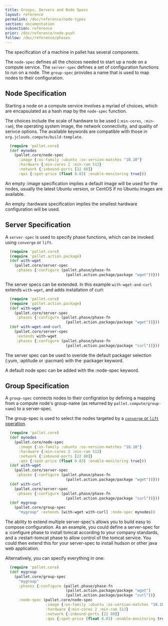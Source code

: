 ```yaml
---
title: Groups, Servers and Node Specs
layout: reference
permalink: /doc/reference/node-types
section: documentation
subsection: reference
prior: /doc/reference/node-push
follow: /doc/reference/phases
---
```


The specification of a machine in pallet has several components.

The `node-spec` defines all the choices needed to start up a node on a compute
service. The `server-spec` defines a set of configuration functions to run
on a node.  The `group-spec` provides a name that is used to map nodes to
their configuration.

## Node Specification

Starting a node on a compute service involves a myriad of choices, which
are encapsulated as a hash map by the `node-spec` function.

The choices include the scale of hardware to be used (`:min-cores`, `:min-ram`),
the operating system image, the network connectivity, and quality of
serivce options.  The available keywords are compatible with those in
`org.jclouds.compute/build-template`.

``` clojure 
  (require 'pallet.core)
  (def mynodes
    (pallet.core/node-spec
      :image {:os-family :ubuntu :os-version-matches "10.10"}
      :hardware {:min-cores 2 :min-ram 512}
      :network {:inbound-ports [22 80]}
      :qos {:spot-price (float 0.03) :enable-monitoring true}))
```

An empty :image specification implies a default image will be used for the
nodes, usually the latest Ubuntu version, or CentOS if no Ubuntu images are
available.

An empty :hardware specification implies the smallest hardware configuration
will be used.

## Server Specification

A `server-spec` is used to specify phase functions, which can be invoked using
`converge` or `lift`.

``` clojure
  (require 'pallet.core)
  (require 'pallet.action.package)
  (def with-wget
    (pallet.core/server-spec
     :phases {:configure (pallet.phase/phase-fn
                           (pallet.action.package/package "wget"))}))
```

The server specs can be extended.  In this example `with-wget-and-curl`
extends `with-wget`, and adds installation of curl:

``` clojure
  (require 'pallet.core)
  (require 'pallet.action.package)
  (def with-wget
    (pallet.core/server-spec
     :phases {:configure (pallet.phase/phase-fn
                           (pallet.action.package/package "wget"))}))
  (def with-wget-and-curl
    (pallet.core/server-spec
     :extends with-wget
     :phases {:configure (pallet.phase/phase-fn
                           (pallet.action.package/package "curl"))}))
```

The server spec can be used to overide the default packager selection
(:yum, :aptitude or :pacman) with the :packager keyword.

A default node spec can be added with the :node-spec keyword.

## Group Specification

A `group-spec` connects nodes to their configration by defining a mapping from a
compute node's group-name (as returned by `pallet.compute/group-name`)
to a server-spec.

The group-spec is used to select the nodes targeted by a [`converge` or `lift`
operation](/doc/reference/operations).

``` clojure
  (require 'pallet.core)
  (def mynodes
    (pallet.core/node-spec
      :image {:os-family :ubuntu :os-version-matches "10.10"}
      :hardware {:min-cores 2 :min-ram 512}
      :network {:inbound-ports [22 80]}
      :qos {:spot-price (float 0.03) :enable-monitoring true}))
  (def with-wget
    (pallet.core/server-spec
     :phases {:configure (pallet.phase/phase-fn
                           (pallet.action.package/package "wget"))}))
  (def with-curl
    (pallet.core/server-spec
     :phases {:configure (pallet.phase/phase-fn
                           (pallet.action.package/package "curl"))}))
  (def mygroup
    (pallet.core/group-spec
      "mygroup" :extends [with-wget with-curl] :node-spec mynodes))
```

The ability to extend multiple server-spec's allows you to build easy to
compose configuration.  As an example, you could define a server-spec for
a :configure phase to install tomcat according to your company standards,
and a :restart-tomcat phase to allow control of the tomcat service.  You
could then extend this for your server-spec to install hudson or other
java web application.

Alternatively, you can specify everything in one:

``` clojure
  (require 'pallet.core)
  (def mygroup
    (pallet.core/group-spec
      "mygroup"
      :phases {:configure (pallet.phase/phase-fn
                           (pallet.action.package/package "wget")
                           (pallet.action.package/package "curl"))}
      :node-spec (pallet.core/node-spec
                  :image {:os-family :ubuntu :os-version-matches "10.10"}
                  :hardware {:min-cores 2 :min-ram 512}
                  :network {:inbound-ports [22 80]}
                  :qos {:spot-price (float 0.03) :enable-monitoring true})))
```

